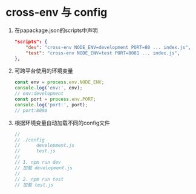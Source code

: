 # cross-env 与 config

1. 在papackage.json的scripts中声明

    ```json
    "scripts": {
        "dev": "cross-env NODE_ENV=development PORT=80 ... index.js",
        "test": "cross-env NODE_ENV=test PORT=8081 ... index.js",
    },
    ```

2. 可跨平台使用的环境变量

    ```javascript
    const env = process.env.NODE_ENV;
    console.log('env:', env);
    // env:development
    const port = process.env.PORT;
    console.log('port:', port);
    // port:8080
    ```

3. 根据环境变量自动加载不同的config文件

    ```JavaScript
    //
    // ./config
    //      development.js
    //      test.js
    //
    // 1. npm run dev
    // 加载 development.js
    //
    // 2. npm run test
    // 加载 test.js
    ```
